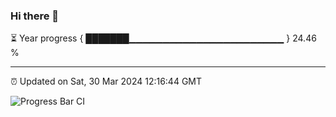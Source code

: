 ### Hi there 👋

⏳ Year progress { ███████▁▁▁▁▁▁▁▁▁▁▁▁▁▁▁▁▁▁▁▁▁▁▁ } 24.46 %

---

⏰ Updated on Sat, 30 Mar 2024 12:16:44 GMT

![Progress Bar CI](https://github.com/liununu/liununu/workflows/Progress%20Bar%20CI/badge.svg)
